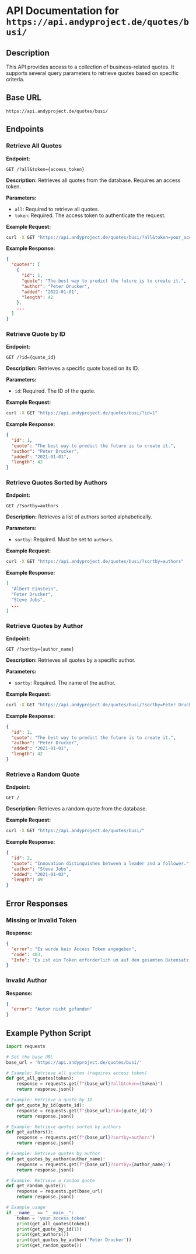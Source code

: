 # API Documentation for `https://api.andyproject.de/quotes/busi/`

## Description
This API provides access to a collection of business-related quotes. It supports several query parameters to retrieve quotes based on specific criteria.

## Base URL
```
https://api.andyproject.de/quotes/busi/
```

## Endpoints

### Retrieve All Quotes
**Endpoint:**
```
GET /?all&token={access_token}
```

**Description:**
Retrieves all quotes from the database. Requires an access token.

**Parameters:**
- `all`: Required to retrieve all quotes.
- `token`: Required. The access token to authenticate the request.

**Example Request:**
```sh
curl -X GET "https://api.andyproject.de/quotes/busi/?all&token=your_access_token"
```

**Example Response:**
```json
{
  "quotes": [
    {
      "id": 1,
      "quote": "The best way to predict the future is to create it.",
      "author": "Peter Drucker",
      "added": "2021-01-01",
      "length": 42
    },
    ...
  ]
}
```

### Retrieve Quote by ID
**Endpoint:**
```
GET /?id={quote_id}
```

**Description:**
Retrieves a specific quote based on its ID.

**Parameters:**
- `id`: Required. The ID of the quote.

**Example Request:**
```sh
curl -X GET "https://api.andyproject.de/quotes/busi/?id=1"
```

**Example Response:**
```json
{
  "id": 1,
  "quote": "The best way to predict the future is to create it.",
  "author": "Peter Drucker",
  "added": "2021-01-01",
  "length": 42
}
```

### Retrieve Quotes Sorted by Authors
**Endpoint:**
```
GET /?sortby=authors
```

**Description:**
Retrieves a list of authors sorted alphabetically.

**Parameters:**
- `sortby`: Required. Must be set to `authors`.

**Example Request:**
```sh
curl -X GET "https://api.andyproject.de/quotes/busi/?sortby=authors"
```

**Example Response:**
```json
[
  "Albert Einstein",
  "Peter Drucker",
  "Steve Jobs",
  ...
]
```

### Retrieve Quotes by Author
**Endpoint:**
```
GET /?sortby={author_name}
```

**Description:**
Retrieves all quotes by a specific author.

**Parameters:**
- `sortby`: Required. The name of the author.

**Example Request:**
```sh
curl -X GET "https://api.andyproject.de/quotes/busi/?sortby=Peter Drucker"
```

**Example Response:**
```json
{
  "id": 1,
  "quote": "The best way to predict the future is to create it.",
  "author": "Peter Drucker",
  "added": "2021-01-01",
  "length": 42
}
```

### Retrieve a Random Quote
**Endpoint:**
```
GET /
```

**Description:**
Retrieves a random quote from the database.

**Example Request:**
```sh
curl -X GET "https://api.andyproject.de/quotes/busi/"
```

**Example Response:**
```json
{
  "id": 2,
  "quote": "Innovation distinguishes between a leader and a follower.",
  "author": "Steve Jobs",
  "added": "2021-01-02",
  "length": 49
}
```

## Error Responses

### Missing or Invalid Token
**Response:**
```json
{
  "error": "Es wurde kein Access Token angegeben",
  "code": 403,
  "Info": "Es ist ein Token erforderlich um auf den gesamten Datensatz zuzugreifen."
}
```

### Invalid Author
**Response:**
```json
{
  "error": "Autor nicht gefunden"
}
```

## Example Python Script

```python
import requests

# Set the base URL
base_url = 'https://api.andyproject.de/quotes/busi/'

# Example: Retrieve all quotes (requires access token)
def get_all_quotes(token):
    response = requests.get(f"{base_url}?all&token={token}")
    return response.json()

# Example: Retrieve a quote by ID
def get_quote_by_id(quote_id):
    response = requests.get(f"{base_url}?id={quote_id}")
    return response.json()

# Example: Retrieve quotes sorted by authors
def get_authors():
    response = requests.get(f"{base_url}?sortby=authors")
    return response.json()

# Example: Retrieve quotes by author
def get_quotes_by_author(author_name):
    response = requests.get(f"{base_url}?sortby={author_name}")
    return response.json()

# Example: Retrieve a random quote
def get_random_quote():
    response = requests.get(base_url)
    return response.json()

# Example usage
if __name__ == "__main__":
    token = 'your_access_token'
    print(get_all_quotes(token))
    print(get_quote_by_id(1))
    print(get_authors())
    print(get_quotes_by_author('Peter Drucker'))
    print(get_random_quote())
```
